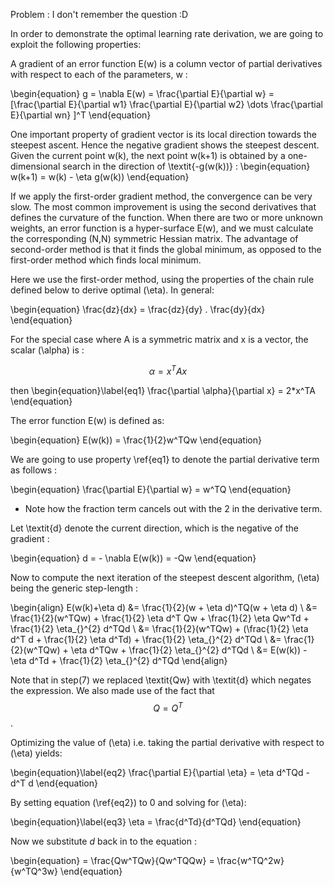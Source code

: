 Problem : I don't remember the question :D


In order to demonstrate the optimal learning rate derivation, we are going to exploit the following properties:

A gradient of an error function E(w) is a column vector of partial derivatives with respect to each of the parameters, w :

\begin{equation}
    g = \nabla E(w) = \frac{\partial E}{\partial w} = [\frac{\partial E}{\partial w1} \frac{\partial E}{\partial w2} \dots \frac{\partial E}{\partial wn} ]^T
\end{equation}

One important property of gradient vector is its local direction towards the steepest ascent. Hence the negative gradient shows the steepest descent. Given the current point w(k), the next point w(k+1) is obtained by a one-dimensional search in the direction of \textit{-g(w(k))}  :
\begin{equation}
    w(k+1) = w(k) - \eta g(w(k))
\end{equation}


If we apply the first-order gradient method, the convergence can be very slow. The most common improvement is using the second derivatives that defines the curvature of the function. When there are two or more unknown weights, an error function is a hyper-surface E(w), and we must calculate the corresponding (N,N) symmetric Hessian matrix. The advantage of second-order method is that it finds the global minimum, as opposed to the first-order method which finds local minimum.

Here we use the first-order method, using the properties of the chain rule defined below to derive optimal \(\eta\). In general:

\begin{equation}
   \frac{dz}{dx} = \frac{dz}{dy} . \frac{dy}{dx}
\end{equation}


For the special case where A is a symmetric matrix and x is a vector, the scalar
\(\alpha\) is :


$$\alpha = {x^TAx}$$

then
\begin{equation}\label{eq1}
\frac{\partial \alpha}{\partial x} = 2*x^TA
\end{equation}

The error function E(w) is defined as:

\begin{equation}
E(w(k)) = \frac{1}{2}w^TQw
\end{equation}


We are going to use property \ref{eq1} to denote the partial derivative term as follows : 

\begin{equation}
\frac{\partial E}{\partial w} = w^TQ
\end{equation}

* Note how the fraction term cancels out with the 2 in the derivative term.

Let \textit{d} denote the current direction, which is the negative of the gradient : 

\begin{equation}
    d = - \nabla E(w(k)) = -Qw
\end{equation}

Now to compute the next iteration of the steepest descent algorithm, \(\eta\) being the generic step-length :

\begin{align}
    E(w(k)+\eta d) &= \frac{1}{2}(w + \eta d)^TQ(w + \eta d) \\
	&= \frac{1}{2}(w^TQw) + \frac{1}{2} \eta d^T Qw + \frac{1}{2} \eta Qw^Td + \frac{1}{2} \eta_{}^{2} d^TQd \\
    &= \frac{1}{2}(w^TQw) + (\frac{1}{2} \eta d^T d + \frac{1}{2} \eta d^Td) + \frac{1}{2} \eta_{}^{2} d^TQd \\
     &= \frac{1}{2}(w^TQw) + \eta d^TQw + \frac{1}{2} \eta_{}^{2} d^TQd \\
     &= E(w(k)) - \eta d^Td + \frac{1}{2} \eta_{}^{2} d^TQd
\end{align}

Note that in step(7) we replaced \textit{Qw} with \textit{d} which negates the expression. We also made use of the fact that $$Q = Q^T$$.


Optimizing the value of \(\eta\) i.e. taking the partial derivative with respect to \(\eta\) yields:

\begin{equation}\label{eq2}
\frac{\partial E}{\partial \eta} = \eta d^TQd - d^T d 
\end{equation}

By setting equation (\ref{eq2}) to 0 and solving for  \(\eta\):

\begin{equation}\label{eq3}
\eta = \frac{d^Td}{d^TQd}
\end{equation}

Now we substitute $d$ back in to the equation :

\begin{equation}
 = \frac{Qw^TQw}{Qw^TQQw} = \frac{w^TQ^2w}{w^TQ^3w}
\end{equation}
